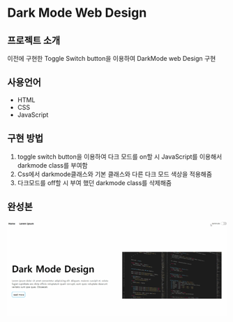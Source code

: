 # Dark Mode Web Design

## 프로젝트 소개
이전에 구현한 Toggle Switch button을 이용하여 DarkMode web Design 구현

## 사용언어
- HTML
- CSS
- JavaScript

## 구현 방법
1. toggle switch button을 이용하여 다크 모드를 on할 시 JavaScript를 이용해서 darkmode class를 부여함
2. Css에서 darkmode클래스와 기본 클래스와 다른 다크 모드 색상을 적용해줌 
3. 다크모드를 off할 시 부여  했던 darkmode class를 삭제해줌

## 완성본
<img src="./완성본.gif">